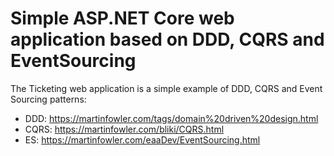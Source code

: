 # Simple ASP.NET Core web application based on DDD, CQRS and EventSourcing

The Ticketing web application is a simple example of DDD, CQRS and Event Sourcing patterns:

- DDD: https://martinfowler.com/tags/domain%20driven%20design.html
- CQRS: https://martinfowler.com/bliki/CQRS.html
- ES: https://martinfowler.com/eaaDev/EventSourcing.html
